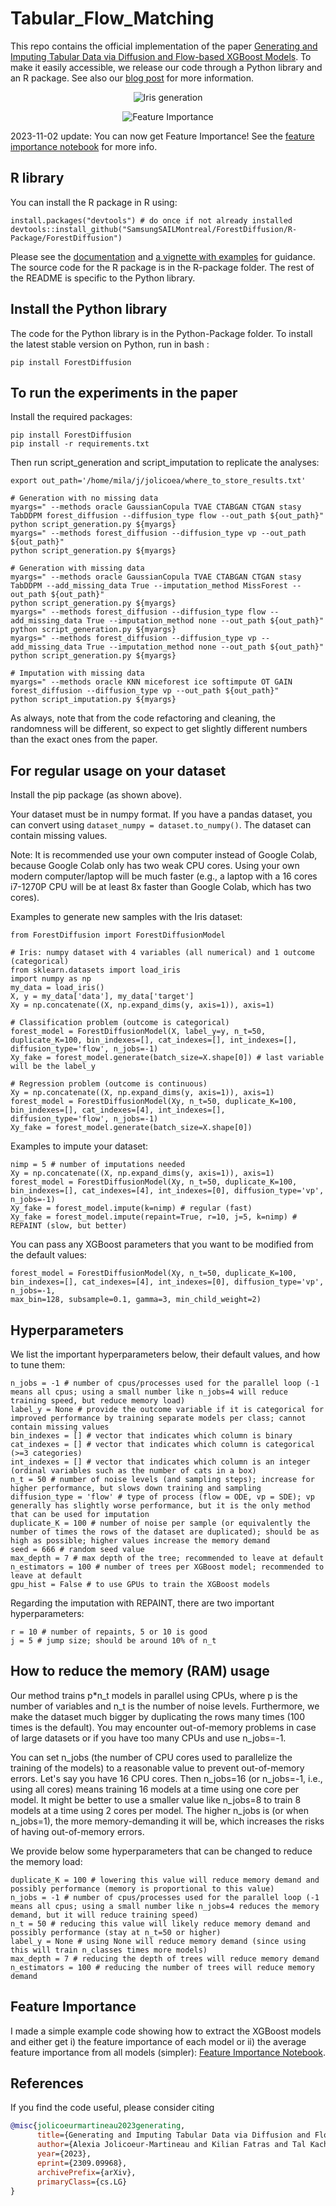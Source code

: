 # Tabular_Flow_Matching

This repo contains the official implementation of the paper [Generating and Imputing Tabular Data via Diffusion and Flow-based XGBoost Models](https://arxiv.org/abs/2309.09968). To make it easily accessible, we release our code through a Python library and an R package. See also our [blog post](https://ajolicoeur.wordpress.com/2023/09/19/xgboost-diffusion/) for more information.

<p align="center">
  <img src="https://raw.githubusercontent.com/SamsungSAILMontreal/ForestDiffusion/master/iris_cropped.png" alt="Iris generation"/>
</p>

<p align="center">
  <img src="https://raw.githubusercontent.com/SamsungSAILMontreal/ForestDiffusion/master/fi_shap.png" alt="Feature Importance"/>
</p>

2023-11-02 update: You can now get Feature Importance! See the [feature importance notebook](https://colab.research.google.com/drive/1hhizV0zYSIhWKyiycAll7XWsOXjAc2qx?usp=sharing) for more info.

## R library

You can install the R package in R using:
```
install.packages("devtools") # do once if not already installed
devtools::install_github("SamsungSAILMontreal/ForestDiffusion/R-Package/ForestDiffusion")
```

Please see the [documentation](https://raw.githubusercontent.com/SamsungSAILMontreal/ForestDiffusion/master/R-Package/Documentation.pdf) and [a vignette with examples](https://htmlpreview.github.io/?https://github.com/SamsungSAILMontreal/ForestDiffusion/master/R-Package/Vignette.html) for guidance. The source code for the R package is in the R-package folder. The rest of the README is specific to the Python library.

## Install the Python library

The code for the Python library is in the Python-Package folder. To install the latest stable version on Python, run in bash :

```
pip install ForestDiffusion
```

## To run the experiments in the paper

Install the required packages:

```
pip install ForestDiffusion
pip install -r requirements.txt
```

Then run script_generation and script_imputation to replicate the analyses:

```
export out_path='/home/mila/j/jolicoea/where_to_store_results.txt'

# Generation with no missing data
myargs=" --methods oracle GaussianCopula TVAE CTABGAN CTGAN stasy TabDDPM forest_diffusion --diffusion_type flow --out_path ${out_path}"
python script_generation.py ${myargs}
myargs=" --methods forest_diffusion --diffusion_type vp --out_path ${out_path}"
python script_generation.py ${myargs}

# Generation with missing data
myargs=" --methods oracle GaussianCopula TVAE CTABGAN CTGAN stasy TabDDPM --add_missing_data True --imputation_method MissForest --out_path ${out_path}"
python script_generation.py ${myargs}
myargs=" --methods forest_diffusion --diffusion_type flow --add_missing_data True --imputation_method none --out_path ${out_path}"
python script_generation.py ${myargs}
myargs=" --methods forest_diffusion --diffusion_type vp --add_missing_data True --imputation_method none --out_path ${out_path}"
python script_generation.py ${myargs}

# Imputation with missing data
myargs=" --methods oracle KNN miceforest ice softimpute OT GAIN forest_diffusion --diffusion_type vp --out_path ${out_path}"
python script_imputation.py ${myargs}
```

As always, note that from the code refactoring and cleaning, the randomness will be different, so expect to get slightly different numbers than the exact ones from the paper.

## For regular usage on your dataset

Install the pip package (as shown above). 

Your dataset must be in numpy format. If you have a pandas dataset, you can convert using ```dataset_numpy = dataset.to_numpy()```. The dataset can contain missing values. 

Note: It is recommended use your own computer instead of Google Colab, because Google Colab only has two weak CPU cores. Using your own modern computer/laptop will be much faster (e.g., a laptop with a 16 cores i7-1270P CPU will be at least 8x faster than Google Colab, which has two cores).

Examples to generate new samples with the Iris dataset:

```
from ForestDiffusion import ForestDiffusionModel

# Iris: numpy dataset with 4 variables (all numerical) and 1 outcome (categorical)
from sklearn.datasets import load_iris
import numpy as np
my_data = load_iris()
X, y = my_data['data'], my_data['target']
Xy = np.concatenate((X, np.expand_dims(y, axis=1)), axis=1)

# Classification problem (outcome is categorical)
forest_model = ForestDiffusionModel(X, label_y=y, n_t=50, duplicate_K=100, bin_indexes=[], cat_indexes=[], int_indexes=[], diffusion_type='flow', n_jobs=-1)
Xy_fake = forest_model.generate(batch_size=X.shape[0]) # last variable will be the label_y

# Regression problem (outcome is continuous)
Xy = np.concatenate((X, np.expand_dims(y, axis=1)), axis=1)
forest_model = ForestDiffusionModel(Xy, n_t=50, duplicate_K=100, bin_indexes=[], cat_indexes=[4], int_indexes=[], diffusion_type='flow', n_jobs=-1)
Xy_fake = forest_model.generate(batch_size=X.shape[0])
```

Examples to impute your dataset:

```
nimp = 5 # number of imputations needed
Xy = np.concatenate((X, np.expand_dims(y, axis=1)), axis=1)
forest_model = ForestDiffusionModel(Xy, n_t=50, duplicate_K=100, bin_indexes=[], cat_indexes=[4], int_indexes=[0], diffusion_type='vp', n_jobs=-1)
Xy_fake = forest_model.impute(k=nimp) # regular (fast)
Xy_fake = forest_model.impute(repaint=True, r=10, j=5, k=nimp) # REPAINT (slow, but better)
```

You can pass any XGBoost parameters that you want to be modified from the default values:

```
forest_model = ForestDiffusionModel(Xy, n_t=50, duplicate_K=100, bin_indexes=[], cat_indexes=[4], int_indexes=[0], diffusion_type='vp', n_jobs=-1, 
max_bin=128, subsample=0.1, gamma=3, min_child_weight=2)
```

## Hyperparameters

We list the important hyperparameters below, their default values, and how to tune them:

```
n_jobs = -1 # number of cpus/processes used for the parallel loop (-1 means all cpus; using a small number like n_jobs=4 will reduce training speed, but reduce memory load)
label_y = None # provide the outcome variable if it is categorical for improved performance by training separate models per class; cannot contain missing values
bin_indexes = [] # vector that indicates which column is binary
cat_indexes = [] # vector that indicates which column is categorical (>=3 categories)
int_indexes = [] # vector that indicates which column is an integer (ordinal variables such as the number of cats in a box)
n_t = 50 # number of noise levels (and sampling steps); increase for higher performance, but slows down training and sampling
diffusion_type = 'flow' # type of process (flow = ODE, vp = SDE); vp generally has slightly worse performance, but it is the only method that can be used for imputation
duplicate_K = 100 # number of noise per sample (or equivalently the number of times the rows of the dataset are duplicated); should be as high as possible; higher values increase the memory demand
seed = 666 # random seed value
max_depth = 7 # max depth of the tree; recommended to leave at default
n_estimators = 100 # number of trees per XGBoost model; recommended to leave at default
gpu_hist = False # to use GPUs to train the XGBoost models
```

Regarding the imputation with REPAINT, there are two important hyperparameters:
```
r = 10 # number of repaints, 5 or 10 is good
j = 5 # jump size; should be around 10% of n_t
```

## How to reduce the memory (RAM) usage

Our method trains p\*n_t models in parallel using CPUs, where p is the number of variables and n_t is the number of noise levels. Furthermore, we make the dataset much bigger by duplicating the rows many times (100 times is the default). You may encounter out-of-memory problems in case of large datasets or if you have too many CPUs and use n_jobs=-1. 

You can set n_jobs (the number of CPU cores used to parallelize the training of the models) to a reasonable value to prevent out-of-memory errors. Let's say you have 16 CPU cores. Then n_jobs=16 (or n_jobs=-1, i.e., using all cores) means training 16 models at a time using one core per model. It might be better to use a smaller value like n_jobs=8 to train 8 models at a time using 2 cores per model. The higher n_jobs is (or when n_jobs=1), the more memory-demanding it will be, which increases the risks of having out-of-memory errors.

We provide below some hyperparameters that can be changed to reduce the memory load:
```
duplicate_K = 100 # lowering this value will reduce memory demand and possibly performance (memory is proportional to this value)
n_jobs = -1 # number of cpus/processes used for the parallel loop (-1 means all cpus; using a small number like n_jobs=4 reduces the memory demand, but it will reduce training speed)
n_t = 50 # reducing this value will likely reduce memory demand and possibly performance (stay at n_t=50 or higher)
label_y = None # using None will reduce memory demand (since using this will train n_classes times more models)
max_depth = 7 # reducing the depth of trees will reduce memory demand
n_estimators = 100 # reducing the number of trees will reduce memory demand
```

## Feature Importance

I made a simple example code showing how to extract the XGBoost models and either get i) the feature importance of each model or ii) the average feature importance from all models (simpler): [Feature Importance Notebook](https://colab.research.google.com/drive/1hhizV0zYSIhWKyiycAll7XWsOXjAc2qx?usp=sharing#scrollTo=YU5aK0UWOhMG).

## References

If you find the code useful, please consider citing
```bib
@misc{jolicoeurmartineau2023generating,
      title={Generating and Imputing Tabular Data via Diffusion and Flow-based Gradient-Boosted Trees}, 
      author={Alexia Jolicoeur-Martineau and Kilian Fatras and Tal Kachman},
      year={2023},
      eprint={2309.09968},
      archivePrefix={arXiv},
      primaryClass={cs.LG}
}
```
